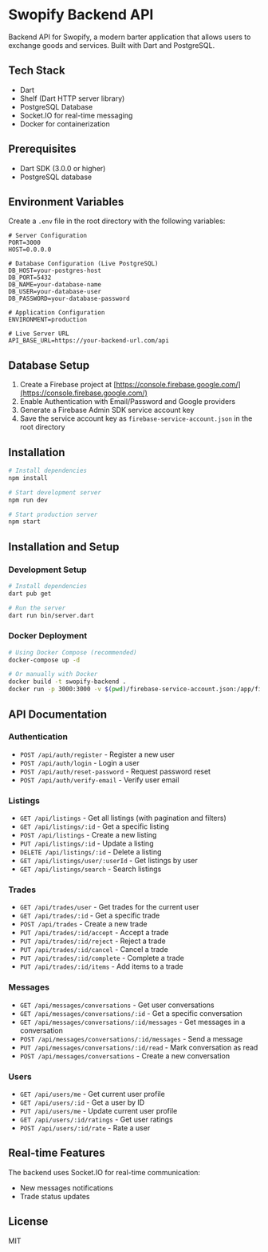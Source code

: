 # Swopify Backend API

Backend API for Swopify, a modern barter application that allows users to exchange goods and services. Built with Dart and PostgreSQL.

## Tech Stack

- Dart
- Shelf (Dart HTTP server library)
- PostgreSQL Database
- Socket.IO for real-time messaging
- Docker for containerization

## Prerequisites

- Dart SDK (3.0.0 or higher)
- PostgreSQL database

## Environment Variables

Create a `.env` file in the root directory with the following variables:

```
# Server Configuration
PORT=3000
HOST=0.0.0.0

# Database Configuration (Live PostgreSQL)
DB_HOST=your-postgres-host
DB_PORT=5432
DB_NAME=your-database-name
DB_USER=your-database-user
DB_PASSWORD=your-database-password

# Application Configuration
ENVIRONMENT=production

# Live Server URL
API_BASE_URL=https://your-backend-url.com/api
```

## Database Setup

1. Create a Firebase project at [https://console.firebase.google.com/](https://console.firebase.google.com/)
2. Enable Authentication with Email/Password and Google providers
3. Generate a Firebase Admin SDK service account key
4. Save the service account key as `firebase-service-account.json` in the root directory

## Installation

```bash
# Install dependencies
npm install

# Start development server
npm run dev

# Start production server
npm start
```

## Installation and Setup

### Development Setup

```bash
# Install dependencies
dart pub get

# Run the server
dart run bin/server.dart
```

### Docker Deployment

```bash
# Using Docker Compose (recommended)
docker-compose up -d

# Or manually with Docker
docker build -t swopify-backend .
docker run -p 3000:3000 -v $(pwd)/firebase-service-account.json:/app/firebase-service-account.json swopify-backend
```

## API Documentation

### Authentication

- `POST /api/auth/register` - Register a new user
- `POST /api/auth/login` - Login a user
- `POST /api/auth/reset-password` - Request password reset
- `POST /api/auth/verify-email` - Verify user email

### Listings

- `GET /api/listings` - Get all listings (with pagination and filters)
- `GET /api/listings/:id` - Get a specific listing
- `POST /api/listings` - Create a new listing
- `PUT /api/listings/:id` - Update a listing
- `DELETE /api/listings/:id` - Delete a listing
- `GET /api/listings/user/:userId` - Get listings by user
- `GET /api/listings/search` - Search listings

### Trades

- `GET /api/trades/user` - Get trades for the current user
- `GET /api/trades/:id` - Get a specific trade
- `POST /api/trades` - Create a new trade
- `PUT /api/trades/:id/accept` - Accept a trade
- `PUT /api/trades/:id/reject` - Reject a trade
- `PUT /api/trades/:id/cancel` - Cancel a trade
- `PUT /api/trades/:id/complete` - Complete a trade
- `PUT /api/trades/:id/items` - Add items to a trade

### Messages

- `GET /api/messages/conversations` - Get user conversations
- `GET /api/messages/conversations/:id` - Get a specific conversation
- `GET /api/messages/conversations/:id/messages` - Get messages in a conversation
- `POST /api/messages/conversations/:id/messages` - Send a message
- `PUT /api/messages/conversations/:id/read` - Mark conversation as read
- `POST /api/messages/conversations` - Create a new conversation

### Users

- `GET /api/users/me` - Get current user profile
- `GET /api/users/:id` - Get a user by ID
- `PUT /api/users/me` - Update current user profile
- `GET /api/users/:id/ratings` - Get user ratings
- `POST /api/users/:id/rate` - Rate a user

## Real-time Features

The backend uses Socket.IO for real-time communication:

- New messages notifications
- Trade status updates

## License

MIT